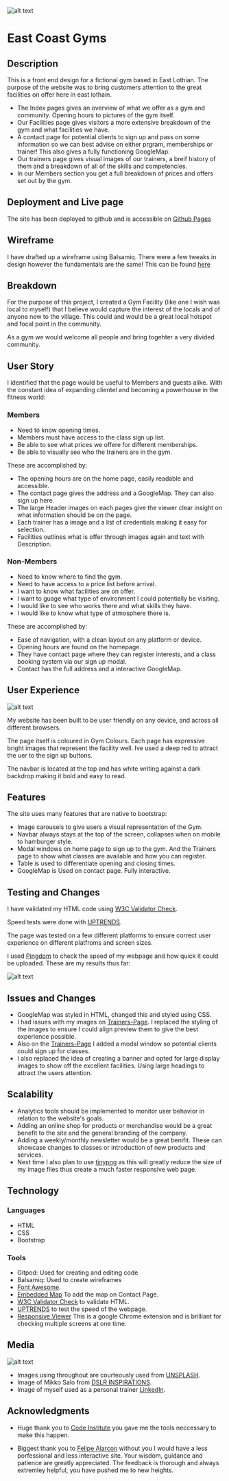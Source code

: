 ![alt text](https://alc232.github.io/East-Coast_Gym/images/gym-logo.png)
# East Coast Gyms 

## Description

This is a front end design for a fictional gym based in East Lothian. The purpose of the website was to bring customers attention to the great facilities on offer here in east lothain.
- The Index pages gives an overview of what we offer as a gym and community. Opening hours to pictures of the gym itself.
- Our Facilities page gives visitors a more extensive breakdown of the gym and what facilities we have. 
- A contact page for potential clients to sign up and pass on some information so we can best advise on either prgram, memberships or trainer! This also gives a fully functioning GoogleMap.
- Our trainers page gives visual images of our trainers, a breif history of them and a breakdown of all of the skills and competencies.
- In our Members section you get a full breakdown of prices and offers set out by the gym.

>

## Deployment and Live page

The site has been deployed to github and is accessible on [Github Pages](https://alc232.github.io/East-Coast_Gym/)
>
## Wireframe

I have drafted up a wireframe using Balsamiq. There were a few tweaks in design however the fundamentals are the same!
This can be found [here](https://alc232.github.io/East-Coast_Gym/wireframe/new-project-1.jpg)
>

## Breakdown

For the purpose of this project, I created a Gym Facility (like one I wish was local to myself) that I believe would capture the interest of the locals and of anyone new to the village. This could and would be a great local hotspot and focal point in the community.

As a gym we would welcome all people and bring togehter a very divided community.
>
## User Story

I identified that the  page would be useful to Members and guests alike. With the constant idea of expanding clientel and becoming a powerhouse in the fitness world:

### Members

- Need to know opening times.
- Members must have access to the class sign up list.
- Be able to see what prices we offere for different memberships.
- Be able to visually see who the trainers are in the gym.

These are accomplished by: 

- The opening hours are on the home page, easily readable and accessible.
- The contact page gives the address and a GoogleMap. They can also sign up here.
- The large Header images on each pages give the viewer clear insight on what information should be on the page.
- Each trainer has a image and a list of credentials making it easy for selection.
- Facilities outlines what is offer through images again and text with Description.

### Non-Members

- Need to know where to find the gym.
- Need to have access to a price list before arrival.
- I want to know what facilities are on offer.
- I want to guage what type of environment I could potentially be visiting.
- I would like to see who works there and what skills they have. 
- I would like to know what type of atmosphere there is.

These are accomplished by: 

- Ease of navigation, with a clean layout on any platform or device.
- Opening hours are found on the homepage. 
- They have contact page where they can register interests, and a class booking system via our sign up modal.
- Contact has the full address and a interactive GoogleMap.
>

## User Experience

![alt text](https://alc232.github.io/East-Coast_Gym/images/my-responsive-image.jpg)

My website has been built to be user friendly on any device, and across all different browsers.

The page itself is coloured in Gym Colours. Each page has expressive bright images that represent the facility well. Ive used a deep red to attract the uer to the sign up buttons. 

The navbar is located at the top and has white writing against a dark backdrop making it bold and easy to read. 

>
## Features

The site uses many features that are native to bootstrap:

- Image carousels to give users a visual representation of the Gym.
- Navbar always stays at the top of the screen, collapses when on mobile to hamburger style.
- Modal windows on home page to sign up to the gym. And the Trainers page to show what classes are available and how you can register.
- Table is used to differentiate opening and closing times. 
- GoogleMap is Used on contact page. Fully interactive.
>
## Testing and Changes

I have validated my HTML code using [W3C Validator Check](https://validator.w3.org/.com).

Speed tests were done with [UPTRENDS](https://uptrends.com).

The page was tested on a few different platforms to ensure correct user experience on different platfroms and screen sizes.

I used [Pingdom](https://pingdom.com) to check the speed of my webpage and how quick it could be uploaded. These are my results thus far:

![alt text](https://alc232.github.io/East-Coast_Gym/images/Speed-pingdom.jpg)

## Issues and Changes

- GoogleMap was styled in HTML, changed this and styled using CSS.
- I had issues with my images on [Trainers-Page](https://alc232.github.io/East-Coast_Gym/trainers.html). I replaced the styling of the images to ensure I could align preview them to give the best experience possible.
- Also on the [Trainers-Page](https://alc232.github.io/East-Coast_Gym/trainers.html) I added a modal window so potential clients could sign up for classes.
- I also replaced the idea of creating a banner and opted for large display images to show off the excellent facilities. Using large headings to attract the users attention.

## Scalability

- Analytics tools should be implemented to monitor user behavior in relation to the website's goals.
- Adding an online shop for products or merchandise would be a great benefit to the site and the general branding of the company.
- Adding a weekly/monthly newsletter would be a great benifit. These can showcase changes to classes or introduction of new products and services.
- Next time I also plan to use [tinypng](https://tinypng.com/) as this will greatly reduce the size of my image files thus create a much faster responsive web page.
>
## Technology

### Languages
- HTML
- CSS
- Bootstrap

### Tools
- Gitpod: Used for creating and editing code
- Balsamiq: Used to create wireframes
- [Font Awesome](https://fontawesome.com/).
- [Embedded Map](https://www.embed-map.com/) To add the map on Contact Page.
- [W3C Validator Check](https://validator.w3.org/.com) to validate HTML.
- [UPTRENDS](https://uptrends.com) to test the speed of the webpage.
- [Responsive Viewer](https://chrome.google.com/webstore/detail/responsive-viewer/inmopeiepgfljkpkidclfgbgbmfcennb?hl=en) This is a google Chrome extension and is brilliant for checking multiple screens at one time.
>
## Media

![alt text](https://alc232.github.io/East-Coast_Gym/images/my-pic.jpg)

- Images using throughout are courteously used from [UNSPLASH](https://unsplash.com/).
- Image of Mikko Salo from [DSLR INSPIRATIONS](http://blog.sevanmatossian.com/?tag=mikko-salo).
- Image of myself used as a personal trainer [LinkedIn](https://www.linkedin.com/feed/).
>
## Acknowledgments

- Huge thank you to [Code Institute](https://codeinstitute.net/) you gave me the tools neccessary to make this happen.

- Biggest thank you to [Felipe Alarcon](https://github.com/felipe-alarcon) without you I would have a less porfessional and less interactive site. Your wisdom, guidance and patience are greatly appreciated. The feedback is thorough and always extremley helpful, you have pushed me to new heights.


